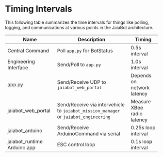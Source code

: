 # Timing Intervals

This following table summarizes the time intervals for things like polling, logging, and communications at various points in the JaiaBot architecture.

| Name                  | Description                            | Timing |
| --------------------  | ----------------                       | ------------------------- |
| Central Command       | Poll `app.py` for BotStatus              | 0.5s interval                       |
| Engineering Interface | Send/Poll to `app.py`                    | 1.0s interval                       |
| app.py                | Send/Receive UDP to `jaiabot_web_portal` | Depends on network latency |
| jaiabot_web_portal    | Send/Receive via intervehicle to `jaiabot_mission_manager` or `jaiabot_engineering` | Measure XBee radio latency     |
| jaiabot_arduino       | Send/Receive ArduinoCommand via serial   | 0.25s loop interval      |
| jaiabot_runtime Arduino app | ESC control loop | 0.1s loop interval |
